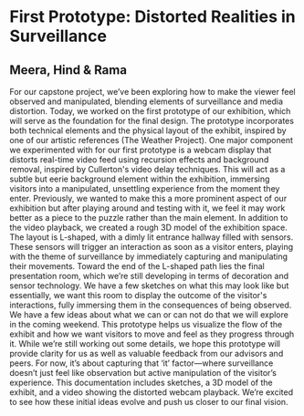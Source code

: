 # First Prototype: Distorted Realities in Surveillance
## Meera, Hind & Rama
For our capstone project, we’ve been exploring how to make the viewer feel observed and manipulated, blending elements of surveillance and media distortion. Today, we worked on the first prototype of our exhibition, which will serve as the foundation for the final design. The prototype incorporates both technical elements and the physical layout of the exhibit, inspired by one of our artistic references (The Weather Project).
One major component we experimented with for our first prototype is a webcam display that distorts real-time video feed using recursion effects and background removal, inspired by Cullerton's video delay techniques. This will act as a subtle but eerie background element within the exhibition, immersing visitors into a manipulated, unsettling experience from the moment they enter. Previously, we wanted to make this a more prominent aspect of our exhibition but after playing around and testing with it, we feel it may work better as a piece to the puzzle rather than the main element.
In addition to the video playback, we created a rough 3D model of the exhibition space. The layout is L-shaped, with a dimly lit entrance hallway filled with sensors. These sensors will trigger an interaction as soon as a visitor enters, playing with the theme of surveillance by immediately capturing and manipulating their movements. Toward the end of the L-shaped path lies the final presentation room, which we’re still developing in terms of decoration and sensor technology. We have a few sketches on what this may look like but essentially, we want this room to display the outcome of the visitor's interactions, fully immersing them in the consequences of being observed. We have a few ideas about what we can or can not do that we will explore in the coming weekend.
This prototype helps us visualize the flow of the exhibit and how we want visitors to move and feel as they progress through it. While we’re still working out some details, we hope this prototype will provide clarity for us as well as valuable feedback from our advisors and peers. For now, it’s about capturing that ‘it’ factor—where surveillance doesn’t just feel like observation but active manipulation of the visitor’s experience.
This documentation includes sketches, a 3D model of the exhibit, and a video showing the distorted webcam playback.
We’re excited to see how these initial ideas evolve and push us closer to our final vision.
